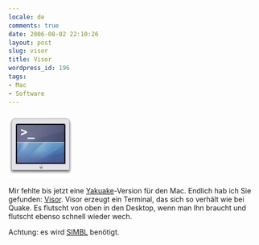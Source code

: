 ```yaml
---
locale: de
comments: true
date: 2006-08-02 22:10:26
layout: post
slug: visor
title: Visor
wordpress_id: 196
tags:
- Mac
- Software
---
```


[![](/images/2006-08-02-visor/visor.png)](http://docs.blacktree.com/visor/visor)

Mir fehlte bis jetzt eine
[Yakuake](http://www.kde-apps.org/content/show.php?content=29153)-Version für
den Mac. Endlich hab ich Sie gefunden:
[Visor](http://docs.blacktree.com/visor/visor). Visor erzeugt ein Terminal, das
sich so verhält wie bei Quake. Es flutscht von oben in den Desktop, wenn man
Ihn braucht und flutscht ebenso schnell wieder wech.

Achtung: es wird [SIMBL](http://www.culater.net/software/SIMBL/SIMBL.php)
benötigt.

